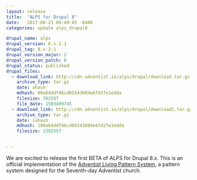 ```yaml
---
layout: release
title:  "ALPS for Drupal 8"
date:   2017-06-23 09:49:05 -0400
categories: update alps_drupal8

drupal_name: alps
drupal_version: 8.x-2.1
drupal_tag: 8.x-2.1
drupal_version_major: 2
drupal_version_patch: 0
drupal_status: published
drupal_files:
  - download_link: http://cdn.adventist.io/alps/drupal/download.tar.gz
    archive_type: tar.gz
    date: ahash
    mdhash: 00a64ddf46cd05543084e6fd2fe1edda
    filesize: 392557
    file_date: 1503409745
  - download_link: http://cdn.adventist.io/alps/drupal/download1.tar.gz
    archive_type: tar.gz
    date: 1ahash
    mdhash: 100a64ddf46cd05543084e6fd2fe1edda
    filesize: 1392557


---
```

We are excited to release the first BETA of ALPS for Drupal 8.x. This is an official implementation of the [Adventist Living Pattern System](http://alps.adventist.io), a pattern system designed for the Seventh-day Adventist church.
